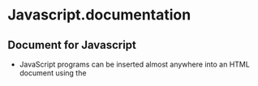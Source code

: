 # Javascript.documentation

## Document for Javascript


  * JavaScript programs can be inserted almost anywhere into an HTML document using the <script> tag.
  
```
<script>
  
1.document.getElementById("demo").innerHTML = "Hello JavaScript";
2.alert ("javascript");

</script>
```



# For external javascript


```
<script src="myScript.js"></script>
```


# Comments

```
*//For one line comments
*/*For multiple line 
of comment
*/
```

# Variables

## 1 Let

  ####  It is used for 'Name storage' for data
  

```
<script>

let price1 = 5;
let price2 = 6;
var total = price1 + price2;
document.getElementById("demo").innerHTML ="The total is: " + total;

</script>
```


## 2 Var

 #### The main difference between let and var is that scope of a variable defined with let is limited to the block in which it is declared while variable declared with var has the global scope. ... But we can access variable with var from window object if it is defined globally.

## 3 Const

 #### To declare a constant (unchanging) variable, use const instead of let
 

```
<script>

const myBirthday = '18.04.1982';
myBirthday = '01.01.2001';

</script>
```

# Operators

## JavaScript Arithmetic Operators
   #### Arithmetic operators are used to perform arithmetic operations
## JavaScript Assignment Operators
   #### Assign values to JavaScript variables
## Adding String Operators
   #### The + operator can also be used to add (concatenate) strings
## Adding Strings and Numbers
   #### Adding a number and a string will return a string
## Comparison Operators
   #### Compares a difference between variables or values
## Logical Operators
   #### Determine the logic between variables or values.
## Typeof operators
   #### We can use typeof operators to find a data type of variable


# Data Types
## In JavaScript there are 5 different data types that can contain values:
   * string
   * number
   * boolean
   * object
   * function

## There are 6 types of objects:
   * Object
   * Date
   * Array
   * String
   * Number
   * Boolean

## Data types that cannot contain values:
   * null
   * undefined

# alert
 * Give a alert box message and waits for user to press 'OK'
 
 
```
alert("Hello");
```

# prompt
   * It shows a window message with title, text box and buttons OK/Cance
   
```
result = prompt(title, [default]);
```
# confirm
   * It shows a window message with question and buttons OK/Cancel
   * There is result if OK it means True else False

# Functions
   * Javascript function executed when something calls it
   
```
<script>
function myFunction(p1, p2) {
  return p1 * p2;
}
document.getElementById("demo").innerHTML = myFunction(4, 3);
</script>
```

# Object 
   * It is group of specific value
```
let person = {name:"james", age:"35", id:"1234"};
```

# Event

  * Event is when user perform some action like pressing submit button
```
<button onclick="document.getElementById('demo').innerHTML = Date()">The time is?</button>
```

# Type Conversions

## 1 String Conversion

   * It is used when we need a string value from variable it converts variable to string value
    
```
let value = true;
alert(typeof value); 

value = String(value);
alert(typeof value); 
```

## 2 Numeric Conversion
  
  * Numeric conversion happens in mathematical form and it is used to convert a value to number
  
  ```
  let str = "13";
  alert(typeof str); 

  let num = Number(str); // becomes a number 123

  alert(typeof num); // number
  ```
  
## 3 Boolean Conversion

 * It is used for logical operations to test a condition. If value is null, NaN, undefined, becomes False in this 
  condition and other values are True
  
  ```
alert( Boolean(1) ); 
alert( Boolean(0) ); 

alert( Boolean("hello") );
alert( Boolean("") );
```

# Math Operators with Precedence

### Precedence	Name	Sign

   * 16	     exponentiation	     **
   
   * 15	     multiplication	     *
   
   * 15	     division	           /
   
   * 15      reminder            %
   
   * 13	     addition	           +
   
   * 13	     subtraction         -
   
   














